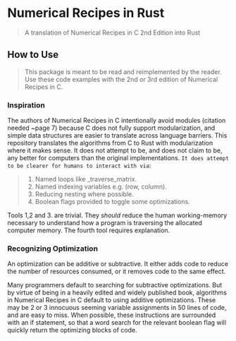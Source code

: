 # Numerical Recipes in Rust

> A translation of Numerical Recipes in C 2nd Edition into Rust

## How to Use

> This package is meant to be read and reimplemented by the reader.
> Use these code examples with the 2nd or 3rd edition of Numerical Recipes in C.

### Inspiration

The authors of Numerical Recipes in C intentionally avoid modules (citation needed ~page 7) because C does not fully support modularization, and simple data structures are easier to translate across language barriers. This repository translates the algorithms from C to Rust with modularization where it makes sense. It does not attempt to be, and does not claim to be, any better for computers than the original implementations. `It does attempt to be clearer for humans to interact with via`:

> 1. Named loops like \_traverse_matrix.
> 2. Named indexing variables e.g. (row, column).
> 3. Reducing nesting where possible.
> 4. Boolean flags provided to toggle some optimizations.

Tools 1,2 and 3. are trivial. They _should_ reduce the human working-memory necessary to understand how a program is traversing the allocated computer memory. The fourth tool requires explanation.

### Recognizing Optimization

An optimization can be additive or subtractive. It either adds code to reduce the number of resources consumed, or it removes code to the same effect.

Many programmers default to searching for subtractive optimizations. But by virtue of being in a heavily edited and widely published book, algorithms in Numerical Recipes in C default to using additive optimizations. These may be 2 or 3 innocuous seeming variable assignments in 50 lines of code, and are easy to miss. When possible, these instructions are surrounded with an if statement, so that a word search for the relevant boolean flag will quickly return the optimizing blocks of code.

